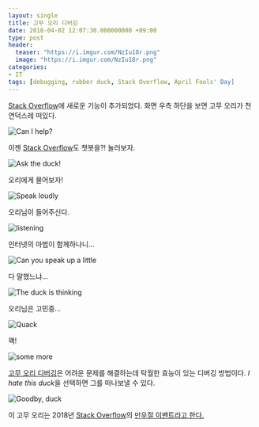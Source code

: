 ```yaml
---
layout: single
title: 고무 오리 디버깅
date: 2018-04-02 12:07:30.000000000 +09:00
type: post
header:
  teaser: "https://i.imgur.com/NzIu18r.png"
  image: "https://i.imgur.com/NzIu18r.png"
categories:
- IT
tags: [debugging, rubber duck, Stack Overflow, April Fools' Day]
---
```


[Stack Overflow]에 새로운 기능이 추가되었다. 화면 우측 하단을 보면 고무 오리가 천연덕스레 떠있다. 

![Can I help?](https://i.imgur.com/10YcC6D.png?https://imgur.com/a/iFIJz)

이젠 [Stack Overflow]도 챗봇을?! 눌러보자. 

![Ask the duck!](https://i.imgur.com/YirJpbF.png)

오리에게 물어보자!

![Speak loudly](https://i.imgur.com/UOzSQcT.png)

오리님이 들어주신다.

![listening](https://i.imgur.com/wSv9uZ9.png)

인터넷의 마법이 함께하나니...

![Can you speak up a little](https://i.imgur.com/Tc0jCb2.png)

다 말했느냐...

![The duck is thinking](https://i.imgur.com/01C1IeJ.png)

오리님은 고민중...

![Quack](https://i.imgur.com/uPRBOyC.png)

꽥!

![some more](https://i.imgur.com/vQOutk6.png)

[고무 오리 디버깅](https://en.wikipedia.org/wiki/Rubber_duck_debugging)은 어려운 문제를 해결하는데 탁월한 효능이 있는 디버깅 방법이다. 
*I hate this duck*을 선택하면 그를 떠나보낼 수 있다.

![Goodby, duck](https://i.imgur.com/DJySbc1.png)

이 고무 오리는 2018년 [Stack Overflow]의 [만우절 이벤트라고 한다.](https://blog.praveen.science/quack-overflow-stack-overflows-take-on-april-fool)

[Stack Overflow]: https://stackoverflow.com
